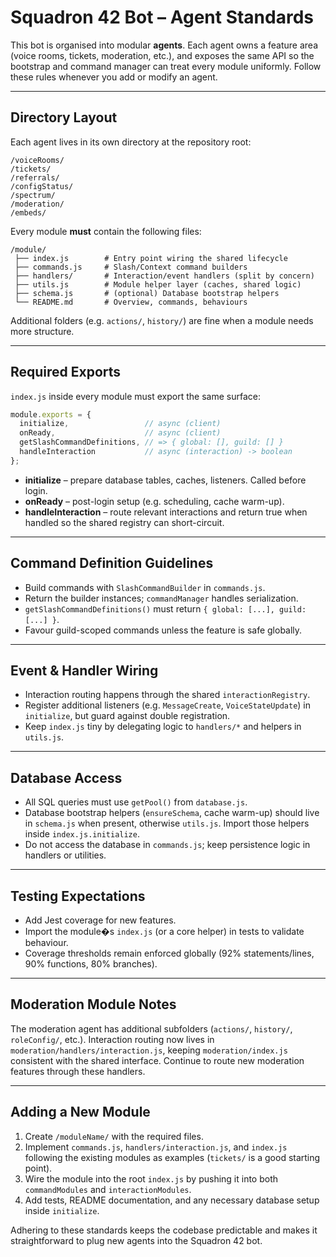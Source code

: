 ﻿# Squadron 42 Bot – Agent Standards

This bot is organised into modular **agents**. Each agent owns a feature area (voice rooms, tickets, moderation, etc.), and exposes the same API so the bootstrap and command manager can treat every module uniformly. Follow these rules whenever you add or modify an agent.

---

## Directory Layout

Each agent lives in its own directory at the repository root:

```text
/voiceRooms/
/tickets/
/referrals/
/configStatus/
/spectrum/
/moderation/
/embeds/
```

Every module **must** contain the following files:

```text
/module/
 ├── index.js        # Entry point wiring the shared lifecycle
 ├── commands.js     # Slash/Context command builders
 ├── handlers/       # Interaction/event handlers (split by concern)
 ├── utils.js        # Module helper layer (caches, shared logic)
 ├── schema.js       # (optional) Database bootstrap helpers
 └── README.md       # Overview, commands, behaviours
```

Additional folders (e.g. `actions/`, `history/`) are fine when a module needs more structure.

---

## Required Exports

`index.js` inside every module must export the same surface:

```js
module.exports = {
  initialize,                 // async (client)
  onReady,                    // async (client)
  getSlashCommandDefinitions, // => { global: [], guild: [] }
  handleInteraction           // async (interaction) -> boolean
};
```

* **initialize** – prepare database tables, caches, listeners. Called before login.
* **onReady** – post-login setup (e.g. scheduling, cache warm-up).
* **handleInteraction** – route relevant interactions and return true when handled so the shared registry can short-circuit.

---

## Command Definition Guidelines

* Build commands with `SlashCommandBuilder` in `commands.js`.
* Return the builder instances; `commandManager` handles serialization.
* `getSlashCommandDefinitions()` must return `{ global: [...], guild: [...] }`.
* Favour guild-scoped commands unless the feature is safe globally.

---

## Event & Handler Wiring

* Interaction routing happens through the shared `interactionRegistry`.
* Register additional listeners (e.g. `MessageCreate`, `VoiceStateUpdate`) in `initialize`, but guard against double registration.
* Keep `index.js` tiny by delegating logic to `handlers/*` and helpers in `utils.js`.

---

## Database Access

* All SQL queries must use `getPool()` from `database.js`.
* Database bootstrap helpers (`ensureSchema`, cache warm-up) should live in `schema.js` when present, otherwise `utils.js`. Import those helpers inside `index.js.initialize`.
* Do not access the database in `commands.js`; keep persistence logic in handlers or utilities.

---

## Testing Expectations

* Add Jest coverage for new features.
* Import the module�s `index.js` (or a core helper) in tests to validate behaviour.
* Coverage thresholds remain enforced globally (92% statements/lines, 90% functions, 80% branches).

---

## Moderation Module Notes

The moderation agent has additional subfolders (`actions/`, `history/`, `roleConfig/`, etc.).
Interaction routing now lives in `moderation/handlers/interaction.js`, keeping `moderation/index.js` consistent with the shared interface. Continue to route new moderation features through these handlers.

---

## Adding a New Module

1. Create `/moduleName/` with the required files.
2. Implement `commands.js`, `handlers/interaction.js`, and `index.js` following the existing modules as examples (`tickets/` is a good starting point).
3. Wire the module into the root `index.js` by pushing it into both `commandModules` and `interactionModules`.
4. Add tests, README documentation, and any necessary database setup inside `initialize`.

Adhering to these standards keeps the codebase predictable and makes it straightforward to plug new agents into the Squadron 42 bot.
